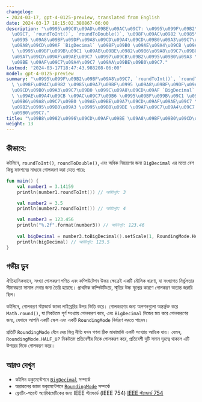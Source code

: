 ```yaml
---
changelog:
- 2024-03-17, gpt-4-0125-preview, translated from English
date: 2024-03-17 18:15:02.380867-06:00
description: "\u0995\u09C0\u09AD\u09BE\u09AC\u09C7: \u0995\u099F\u09B2\u09BF\u09A8\
  \u09C7, `roundToInt()`, `roundToDouble()`, \u098F\u09AC\u0982 \u0985\u09A7\u09BF\
  \u0995 \u09A8\u09BF\u09DF\u09A8\u09CD\u09A4\u09CD\u09B0\u09A3\u09C7\u09B0 \u099C\
  \u09A8\u09CD\u09AF `BigDecimal` \u098F\u09B0 \u09AE\u09A4\u09CB \u09AC\u09C7\u09B6\
  \ \u0995\u09BF\u099B\u09C1 \u09AB\u09BE\u0982\u09B6\u09A8\u09C7\u09B0 \u09AE\u09BE\
  \u09A7\u09CD\u09AF\u09AE\u09C7 \u0997\u09CB\u09B2\u0995\u09B0\u09A3 \u0995\u09B0\
  \u09BE \u09AF\u09C7\u09A4\u09C7 \u09AA\u09BE\u09B0\u09C7."
lastmod: '2024-03-17T18:47:43.988208-06:00'
model: gpt-4-0125-preview
summary: "\u0995\u099F\u09B2\u09BF\u09A8\u09C7, `roundToInt()`, `roundToDouble()`,\
  \ \u098F\u09AC\u0982 \u0985\u09A7\u09BF\u0995 \u09A8\u09BF\u09DF\u09A8\u09CD\u09A4\
  \u09CD\u09B0\u09A3\u09C7\u09B0 \u099C\u09A8\u09CD\u09AF `BigDecimal` \u098F\u09B0\
  \ \u09AE\u09A4\u09CB \u09AC\u09C7\u09B6 \u0995\u09BF\u099B\u09C1 \u09AB\u09BE\u0982\
  \u09B6\u09A8\u09C7\u09B0 \u09AE\u09BE\u09A7\u09CD\u09AF\u09AE\u09C7 \u0997\u09CB\
  \u09B2\u0995\u09B0\u09A3 \u0995\u09B0\u09BE \u09AF\u09C7\u09A4\u09C7 \u09AA\u09BE\
  \u09B0\u09C7."
title: "\u09B8\u0982\u0996\u09CD\u09AF\u09BE \u09A8\u09BF\u09B0\u09CD\u09A3\u09DF"
weight: 13
---
```


## কীভাবে:
কটলিনে, `roundToInt()`, `roundToDouble()`, এবং অধিক নিয়ন্ত্রণের জন্য `BigDecimal` এর মতো বেশ কিছু ফাংশনের মাধ্যমে গোলকরণ করা যেতে পারে:

```kotlin
fun main() {
    val number1 = 3.14159
    println(number1.roundToInt()) // আউটপুট: 3

    val number2 = 3.5
    println(number2.roundToInt()) // আউটপুট: 4

    val number3 = 123.456
    println("%.2f".format(number3)) // আউটপুট: 123.46
    
    val bigDecimal = number3.toBigDecimal().setScale(1, RoundingMode.HALF_EVEN)
    println(bigDecimal) // আউটপুট: 123.5
}
```

## গভীর ডুব
ঐতিহাসিকভাবে, সংখ্যা গোলকরণ গণিত এবং কম্পিউটেশন উভয় ক্ষেত্রেই একটি মৌলিক ধারণা, যা সংখ্যাগত নির্ভুলতার সীমাবদ্ধতা সামাল দেবার জন্য তৈরি হয়েছে। প্রাথমিক কম্পিউটিংয়ে, স্মৃতির উচ্চ মূল্যের কারণে গোলকরণ অত্যন্ত জরুরি ছিল।

কটলিনে, গোলকরণ স্ট্যান্ডার্ড জাভা লাইব্রেরির উপর ভিত্তি করে। গোলকরণের জন্য অপশনগুলো অন্তর্ভুক্ত করে `Math.round()`, যা নিকটতম পূর্ণ সংখ্যায় গোলকরণ করে, এবং `BigDecimal` নিজের মত করে গোলকরণের জন্য, যেখানে আপনি একটি স্কেল এবং একটি `RoundingMode` নির্ধারণ করতে পারেন। 

প্রতিটি `RoundingMode` বেঁধে দেয় ভিন্ন নীতি যখন গণনা ঠিক মাঝামাঝি একটি সংখ্যায় আটকে যায়। যেমন, `RoundingMode.HALF_UP` নিকটতম প্রতিবেশীর দিকে গোলকরণ করে, প্রতিবেশী দুটি সমান দূরত্বে থাকলে এটি উপরের দিকে গোলকরণ করে।

## আরও দেখুন
- কটলিন ডকুমেন্টেশনে [`BigDecimal`](https://kotlinlang.org/api/latest/jvm/stdlib/kotlin/java.math.-big-decimal/index.html) সম্পর্কে
- অরাকলের জাভা ডকুমেন্টেশনে [`RoundingMode`](https://docs.oracle.com/javase/8/docs/api/java/math/RoundingMode.html) সম্পর্কে
- ফ্লোটিং-পয়েন্ট অ্যারিথমেটিকের জন্য IEEE স্ট্যান্ডার্ড (IEEE 754) [IEEE স্ট্যান্ডার্ড 754](https://ieeexplore.ieee.org/document/4610935)
